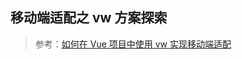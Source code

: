 ## 移动端适配之 vw 方案探索

> 参考：[如何在 Vue 项目中使用 vw 实现移动端适配](https://juejin.im/entry/5aa09c3351882555602077ca#comment)
